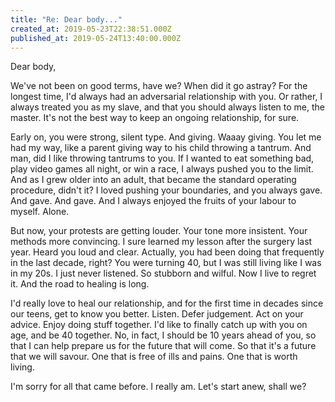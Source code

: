 ```yaml
---
title: "Re: Dear body..."
created_at: 2019-05-23T22:38:51.000Z
published_at: 2019-05-24T13:40:00.000Z
---
```

Dear body,

  

We've not been on good terms, have we? When did it go astray? For the longest time, I'd always had an adversarial relationship with you. Or rather, I always treated you as my slave, and that you should always listen to me, the master. It's not the best way to keep an ongoing relationship, for sure.

  

Early on, you were strong, silent type. And giving. Waaay giving. You let me had my way, like a parent giving way to his child throwing a tantrum. And man, did I like throwing tantrums to you. If I wanted to eat something bad, play video games all night, or win a race, I always pushed you to the limit. And as I grew older into an adult, that became the standard operating procedure, didn't it? I loved pushing your boundaries, and you always gave. And gave. And gave. And I always enjoyed the fruits of your labour to myself. Alone. 

  

But now, your protests are getting louder. Your tone more insistent. Your methods more convincing. I sure learned my lesson after the surgery last year. Heard you loud and clear. Actually, you had been doing that frequently in the last decade, right? You were turning 40, but I was still living like I was in my 20s. I just never listened. So stubborn and wilful. Now I live to regret it. And the road to healing is long. 

  

I'd really love to heal our relationship, and for the first time in decades since our teens, get to know you better. Listen. Defer judgement. Act on your advice. Enjoy doing stuff together. I'd like to finally catch up with you on age, and be 40 together. No, in fact, I should be 10 years ahead of you, so that I can help prepare us for the future that will come. So that it's a future that we will savour. One that is free of ills and pains. One that is worth living. 

  

I'm sorry for all that came before. I really am. Let's start anew, shall we?
